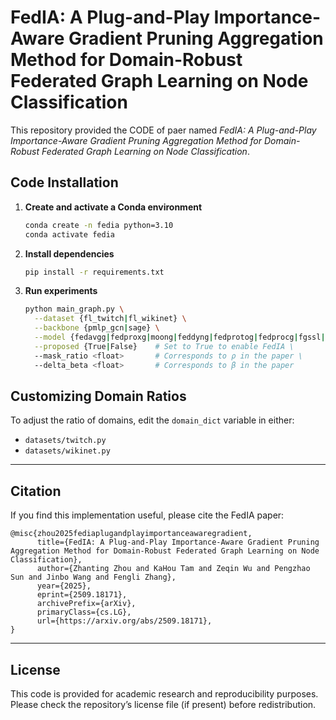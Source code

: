 # FedIA: A Plug-and-Play Importance-Aware Gradient Pruning Aggregation Method for Domain-Robust Federated Graph Learning on Node Classification

This repository provided the CODE of paer named *FedIA: A Plug-and-Play Importance-Aware Gradient Pruning Aggregation Method for Domain-Robust Federated Graph Learning on Node Classification*.

## Code Installation

1. **Create and activate a Conda environment**  
    ```bash
    conda create -n fedia python=3.10
    conda activate fedia
    ```
2. **Install dependencies**  
    ```bash
    pip install -r requirements.txt
    ```
3. **Run experiments**  
    ```bash
    python main_graph.py \
      --dataset {fl_twitch|fl_wikinet} \
      --backbone {pmlp_gcn|sage} \
      --model {fedavgg|fedproxg|moong|feddyng|fedprotog|fedprocg|fgssl|fggp} \
      --proposed {True|False}    # Set to True to enable FedIA \
      --mask_ratio <float>       # Corresponds to ρ in the paper \
      --delta_beta <float>       # Corresponds to β in the paper
    ```

## Customizing Domain Ratios

To adjust the ratio of domains, edit the `domain_dict` variable in either:  
- `datasets/twitch.py`  
- `datasets/wikinet.py`

---

## Citation

If you find this implementation useful, please cite the FedIA paper:

```
@misc{zhou2025fediaplugandplayimportanceawaregradient,
      title={FedIA: A Plug-and-Play Importance-Aware Gradient Pruning Aggregation Method for Domain-Robust Federated Graph Learning on Node Classification}, 
      author={Zhanting Zhou and KaHou Tam and Zeqin Wu and Pengzhao Sun and Jinbo Wang and Fengli Zhang},
      year={2025},
      eprint={2509.18171},
      archivePrefix={arXiv},
      primaryClass={cs.LG},
      url={https://arxiv.org/abs/2509.18171}, 
}
```

---

## License

This code is provided for academic research and reproducibility purposes.
Please check the repository’s license file (if present) before redistribution.




